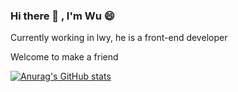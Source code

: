 ### Hi there 👋 , I'm Wu 😄  

Currently working in lwy, he is a front-end developer  

Welcome to make a friend



<!--
**wushijiang13/wushijiang13** is a ✨ _special_ ✨ repository because its `README.md` (this file) appears on your GitHub profile.

Here are some ideas to get you started:

- 🔭 I’m currently working on ...
- 🌱 I’m currently learning ...
- 👯 I’m looking to collaborate on ...
- 🤔 I’m looking for help with ...
- 💬 Ask me about ...
- 📫 How to reach me: ...
- 😄 Pronouns: ...
- ⚡ Fun fact: ...
-->

[![Anurag's GitHub stats](https://github-readme-stats.vercel.app/api?username=wushijiang13)](https://github.com/anuraghazra/github-readme-stats)
